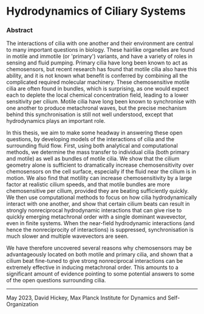 # Hydrodynamics of Ciliary Systems

### Abstract

The interactions of cilia with one another and their environment are central to many important questions in biology. These hairlike organelles are found in motile and immotile (or 'primary') variants, and have a variety of roles in sensing and fluid pumping. Primary cilia have long been known to act as chemosensors, but recent research has found that motile cilia also have this ability, and it is not known what benefit is conferred by combining all the complicated required molecular machinery. These chemosensitive motile cilia are often found in bundles, which is surprising, as one would expect each to deplete the local chemical concentration field, leading to a lower sensitivity per cilium. Motile cilia have long been known to synchronise with one another to produce metachronal waves, but the precise mechanism behind this synchronisation is still not well understood, except that hydrodynamics plays an important role.
    
In this thesis, we aim to make some headway in answering these open questions, by developing models of the interactions of cilia and the surrounding fluid flow. First, using both analytical and computational methods, we determine the mass transfer to individual cilia (both primary and motile) as well as bundles of motile cilia. We show that the cilium geometry alone is sufficient to dramatically increase chemosensitivity over chemosensors on the cell surface, especially if the fluid near the cilium is in motion. We also find that motility can increase chemosensitivity by a large factor at realistic cilium speeds, and that motile bundles are more chemosensitive per cilium, provided they are beating sufficiently quickly. We then use computational methods to focus on how cilia hydrodynamically interact with one another, and show that certain cilium beats can result in strongly nonreciprocal hydrodynamic interactions that can give rise to quickly emerging metachronal order with a single dominant wavevector, even in finite systems. When the near-field hydrodynamic interactions (and hence the nonreciprocity of interactions) is suppressed, synchronisation is much slower and multiple wavevectors are seen.
    
We have therefore uncovered several reasons why chemosensors may be advantageously located on both motile and primary cilia, and shown that a cilium beat fine-tuned to give strong nonreciprocal interactions can be extremely effective in inducing metachronal order. This amounts to a significant amount of evidence pointing to some potential answers to some of the open questions surrounding cilia.

---

May 2023, David Hickey, Max Planck Institute for Dynamics and Self-Organization
